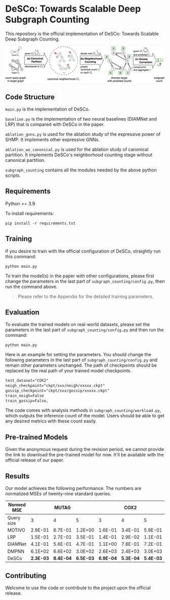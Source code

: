 # DeSCo: Towards Scalable Deep Subgraph Counting

This repository is the official implementation of DeSCo: Towards Scalable Deep Subgraph Counting.  

![DeSCo workflow](github_resource/workflow.png?raw=true "DeSCo workflow")

## Code Structure

`main.py` is the implementation of DeSCo.

`baseline.py` is the implementation of two neural baselines (DIAMNet and LRP) that is compared with DeSCo in the paper.

`ablation_gnns.py` is used for the ablation study of the expressive power of SHMP. It implements other expressive GNNs.

`ablation_wo_canonical.py` is used for the ablation study of canonical partition. It implements DeSCo's neighborhood counting stage without canonical partition.

`subgraph_counting` contains all the modules needed by the above python scripts.

## Requirements

Python >= 3.9

To install requirements:

```setup
pip install -r requirements.txt
```

## Training

If you desire to train with the official configuration of DeSCo, straightly run this command:

```train
python main.py
```

To train the model(s) in the paper with other configurations, please first change the parameters in the last part of `subgraph_counting/config.py`, then run the command above.
> Please refer to the Appendix for the detailed training parameters.
<!-- The official configuration file of DeSCo will also be released shortly. -->

## Evaluation

To evaluate the trained models on real-world datasets, please set the parameters in the last part of `subgraph_counting/config.py` and then run the command:

```eval
python main.py
```

Here is an example for setting the parameters. You should change the following parameters in the last part of `subgraph_counting/config.py` and remain other parameters unchanged. The path of checkpoints should be replaced by the real path of your trained model checkpoints.

```
test_dataset="COX2"
neigh_checkpoint="ckpt/xxx/neigh/xxxxx.ckpt"
gossip_checkpoint="ckpt/xxx/gossip/xxxxx.ckpt"
train_neigh=False
train_gossip=False,
```


The code comes with analysis methods in `subgraph_counting/workload.py`, which outputs the inference count of the model. Users should be able to get any desired metrics with these count easily.

## Pre-trained Models

Given the anonymous request during the revision period, we cannot provide the link to download the pre-trained model for now. It'll be available with the official release of our paper.
## Results

Our model achieves the following performance. The numbers are normalized MSEs of twenty-nine standard queries.

| Normed MSE |         | MUTAG   |         |         | COX2    |         |         | ENZYMES |         |         | IMDB-BINARY |         |          | MSRC-21  |          |
|------------|---------|---------|---------|---------|---------|---------|---------|---------|---------|---------|-----------------|---------|----------|----------|----------|
| Query size | 3       | 4       | 5       | 3       | 4       | 5       | 3       | 4       | 5       | 3       | 4               | 5       | 3        | 4        | 5        |
| MOTIVO     | 2.9E-01 | 6.7E-01 | 1.2E+00 | 1.6E-01 | 3.4E-01 | 5.9E-01 | 1.6E-01 | 1.9E-01 | 3.0E-01 | 2.7E-02 | **3.9E-02**         | **5.0E-02** | 4.8E-02  | 7.2E-02  | 9.5E-02  |
| LRP        | 1.5E-01 | 2.7E-01 | 3.5E-01 | 1.4E-01 | 2.9E-02 | 1.1E-01 | 8.5E-01 | 5.4E-01 | 6.2E-01 | inf     | inf             | inf     | 2.4E+00  | 1.4E+00  | 1.1E+00  |
| DIAMNet    | 4.1E-01 | 5.6E-01 | 4.7E-01 | 1.1E+00 | 7.8E-01 | 7.2E-01 | 1.4E+00 | 1.1E+00 | 1.0E+00 | 1.1E+00 | 1.0E+00         | 1.0E+00 | 2.7E+00  | 1.6E+00  | 1.3E+00  |
| DMPNN      | 6.1E+02 | 6.6E+02 | 3.0E+02 | 2.6E+03 | 2.4E+03 | 3.0E+03 | 2.9E+03 | 1.4E+03 | 1.2E+03 | 2.1E+04 | 1.3E+02         | 1.4E+02 | 1.1E+04  | 1.3E+03  | 4.1E+02  |
| DeSCo      | **2.3E-03** | **8.4E-04** | **6.5E-03** | **6.9E-04** | **5.3E-04** | **5.4E-03** | **5.3E-03** | **5.7E-02** | **5.3E-02** | **8.7E-03** | 2.1E-01         | 4.5E-01 | **2.6E-03** | **3.9E-03** | **8.5E-02** |



<!-- ### MUTAG

 Query-Size   | 3       | 4       | 5  
------------|:-------:|:-------:|:-------:
 DeSCo | 7.3E-05 | 5.2E-04 | 1.1E-02

### COX2

 Query-Size   | 3       | 4       | 5  
------------|:-------:|:-------:|:-------:
 DeSCo | 2.3E-05 | 9.5E-05 | 7.2E-03

### ENZYMES

 Query-Size   | 3       | 4       | 5  
------------|:-------:|:-------:|:-------:
 DeSCo | 1.1E-03 | 2.0E-03 | 1.0E-02 -->

## Contributing

Welcome to use the code or contribute to the project upon the official release.
